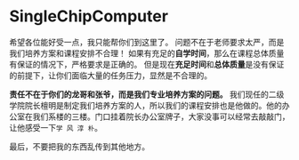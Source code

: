 # SingleChipComputer

希望各位能好受一点，我只能帮你们到这里了。
问题不在于老师要求太严，而是我们培养方案和课程安排不合理！
如果有充足的**自学时间**，那么在课程总体质量有保证的情况下，严格要求是正确的。
但是现在**充足时间**和**总体质量**是没有保证的前提下，让你们面临大量的任务压力，显然是不合理的。

**责任不在于你们的龙哥和张爷，而是我们专业培养方案的问题。**
我们现任的二级学院院长檀明是制定我们培养方案的人，所以我们的课程安排也是他做的。他的办公室在我们系楼的三楼。门口挂着院长办公室牌子，大家没事可以经常去敲敲门，让他感受一下`学 风 淳 朴`。

最后，不要把我的东西乱传到其他地方。
